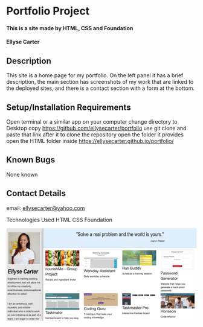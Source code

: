 # Portfolio Project

#### This is a site made by HTML, CSS and Foundation

#### Ellyse Carter

## Description
This site is a home page for my portfolio. On the left panel it has a brief description, the main section has screenshots of my work that are linked to the deployed sites, and there is a contact section with a form at the bottom.  


## Setup/Installation Requirements
Open terminal or a similar app on your computer
change directory to Desktop
copy https://github.com/ellysecarter/portfolio
use git clone and paste that link after it to clone the repository
open the folder it provides
open the HTML folder inside
https://ellysecarter.github.io/portfolio/

## Known Bugs
None known

## Contact Details
email: ellysecarter@yahoo.com

Technologies Used
HTML CSS Foundation



![screenshot](assets/images/portscreenshot.png)
